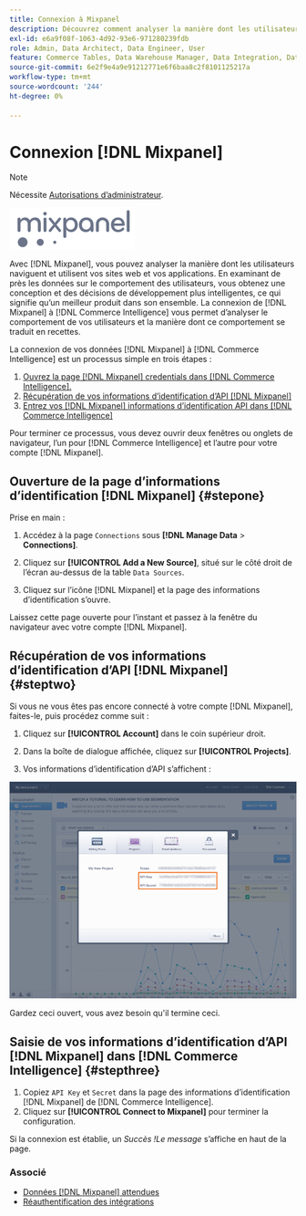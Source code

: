 ```yaml
---
title: Connexion à Mixpanel
description: Découvrez comment analyser la manière dont les utilisateurs naviguent et utilisent vos sites web et applications.
exl-id: e6a9f08f-1063-4d92-93e6-971280239fdb
role: Admin, Data Architect, Data Engineer, User
feature: Commerce Tables, Data Warehouse Manager, Data Integration, Data Import/Export
source-git-commit: 6e2f9e4a9e91212771e6f6baa8c2f8101125217a
workflow-type: tm+mt
source-wordcount: '244'
ht-degree: 0%

---
```


# Connexion [!DNL Mixpanel]

>[!NOTE]
>
>Nécessite [Autorisations d’administrateur](../../../administrator/user-management/user-management.md).

![](../../../assets/Mixpanel_logo.png)

Avec [!DNL Mixpanel], vous pouvez analyser la manière dont les utilisateurs naviguent et utilisent vos sites web et vos applications. En examinant de près les données sur le comportement des utilisateurs, vous obtenez une conception et des décisions de développement plus intelligentes, ce qui signifie qu’un meilleur produit dans son ensemble. La connexion de [!DNL Mixpanel] à [!DNL Commerce Intelligence] vous permet d’analyser le comportement de vos utilisateurs et la manière dont ce comportement se traduit en recettes.

La connexion de vos données [!DNL Mixpanel] à [!DNL Commerce Intelligence] est un processus simple en trois étapes :

1. [Ouvrez la page [!DNL Mixpanel] credentials dans [!DNL Commerce Intelligence].](#stepone)
1. [Récupération de vos informations d’identification d’API  [!DNL Mixpanel] ](#steptwo)
1. [Entrez vos  [!DNL Mixpanel]  informations d’identification API dans [!DNL Commerce Intelligence]](#stepthree)

Pour terminer ce processus, vous devez ouvrir deux fenêtres ou onglets de navigateur, l’un pour [!DNL Commerce Intelligence] et l’autre pour votre compte [!DNL Mixpanel].

## Ouverture de la page d’informations d’identification [!DNL Mixpanel] {#stepone}

Prise en main :

1. Accédez à la page `Connections` sous **[!DNL Manage Data** > **Connections]**.

1. Cliquez sur **[!UICONTROL Add a New Source]**, situé sur le côté droit de l’écran au-dessus de la table `Data Sources`.

1. Cliquez sur l’icône [!DNL Mixpanel] et la page des informations d’identification s’ouvre.

Laissez cette page ouverte pour l’instant et passez à la fenêtre du navigateur avec votre compte [!DNL Mixpanel].

## Récupération de vos informations d’identification d’API [!DNL Mixpanel] {#steptwo}

Si vous ne vous êtes pas encore connecté à votre compte [!DNL Mixpanel], faites-le, puis procédez comme suit :

1. Cliquez sur **[!UICONTROL Account]** dans le coin supérieur droit.

1. Dans la boîte de dialogue affichée, cliquez sur **[!UICONTROL Projects]**.

1. Vos informations d’identification d’API s’affichent :

![ Récupération des informations d’identification de l’API Mixpanel](../../../assets/Mixpanel_API_creds.png)

Gardez ceci ouvert, vous avez besoin qu&#39;il termine ceci.

## Saisie de vos informations d’identification d’API [!DNL Mixpanel] dans [!DNL Commerce Intelligence] {#stepthree}

1. Copiez `API Key` et `Secret` dans la page des informations d’identification [!DNL Mixpanel] de [!DNL Commerce Intelligence].
1. Cliquez sur **[!UICONTROL Connect to Mixpanel]** pour terminer la configuration.

Si la connexion est établie, un _Succès !Le message_ s’affiche en haut de la page.

### Associé

* [Données  [!DNL Mixpanel] attendues](../integrations/mixpanel-data.md)
* [Réauthentification des intégrations](https://experienceleague.adobe.com/docs/commerce-knowledge-base/kb/how-to/mbi-reauthenticating-integrations.html?lang=fr)
